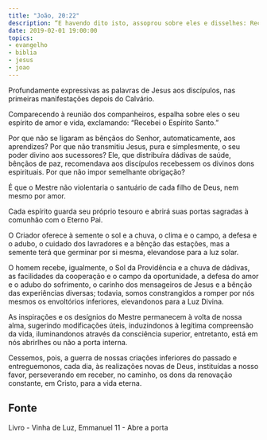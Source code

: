 ```yaml
---
title: "João, 20:22"
description: “E havendo dito isto, assoprou sobre eles e disse­lhes: Recebei o Espírito Santo.” 
date: 2019-02-01 19:00:00
topics: 
- evangelho
- biblia
- jesus
- joao
---
```


Profundamente expressivas as palavras de Jesus aos discípulos, nas
primeiras manifestações depois do Calvário.

Comparecendo à reunião dos companheiros, espalha sobre eles o seu
espírito de amor e vida, exclamando: “Recebei o Espírito Santo.”

Por que não se ligaram as bênçãos do Senhor, automaticamente, aos aprendizes?
Por que não transmitiu Jesus, pura e simplesmente, o seu poder divino aos
sucessores? Ele, que distribuíra dádivas de saúde, bênçãos de paz, recomendava
aos discípulos recebessem os divinos dons espirituais. Por que não impor
semelhante obrigação?

É que o Mestre não violentaria o santuário de cada filho de Deus, nem
mesmo por amor.

Cada espírito guarda seu próprio tesouro e abrirá suas portas sagradas à
comunhão com o Eterno Pai.

O Criador oferece à semente o sol e a chuva, o clima e o campo, a defesa e
o adubo, o cuidado dos lavradores e a bênção das estações, mas a semente terá que
germinar por si mesma, elevando­se para a luz solar.

O homem recebe, igualmente, o Sol da Providência e a chuva de dádivas, as
facilidades da cooperação e o campo da oportunidade, a defesa do amor e o adubo
do sofrimento, o carinho dos mensageiros de Jesus e a bênção das experiências
diversas; todavia, somos constrangidos a romper por nós mesmos os envoltórios
inferiores, elevando­nos para a Luz Divina.

As inspirações e os desígnios do Mestre permanecem à volta de nossa alma,
sugerindo modificações úteis, induzindo­nos à legítima compreensão da vida,
iluminando­nos através da consciência superior, entretanto, está em nós abrir­lhes ou
não a porta interna.

Cessemos, pois, a guerra de nossas criações inferiores do passado e
entreguemo­nos, cada dia, às realizações novas de Deus, instituídas a nosso favor,
perseverando em receber, no caminho, os dons da renovação constante, em Cristo,
para a vida eterna.


## Fonte
Livro - Vinha de Luz, Emmanuel
11 - Abre a porta
